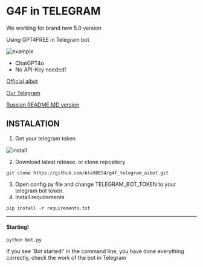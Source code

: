 # G4F in TELEGRAM

We working for brand new 5.0 version

Using GPT4FREE in Telegram bot

![example](https://github.com/user-attachments/assets/e3560538-28df-4493-a985-5971ffb556ee)

* ChatGPT4o
* No API-Key needed!

<a href="https://t.me/moonlight_aibot">Official aibot</a>

<a href="https://t.me/mnlightAI">Our Telegram</a>

<a href="https://github.com/AleXDE54/g4f_telegram_aibot/blob/main/README_RU.MD">Russian README.MD version</a>

## INSTALATION

1. Get your telegram token

![install](example/instalation.gif)

2. Download latest release. or clone repository

`git clone https://github.com/AleXDE54/g4f_telegram_aibot.git`

3. Open config.py file and change TELEGRAM_BOT_TOKEN to your telegram bot token.
4. Install requirements

`pip install -r requirements.txt`

---

#### Starting!

`python bot.py`

If you see 'Bot started!' in the command line, you have done everything correctly, check the work of the bot in Telegram
